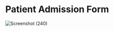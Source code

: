 # Patient Admission Form

![Screenshot (240)](https://user-images.githubusercontent.com/97075043/229026629-0b1e5936-afa5-4e6a-9982-d55ceb12af5a.png)


